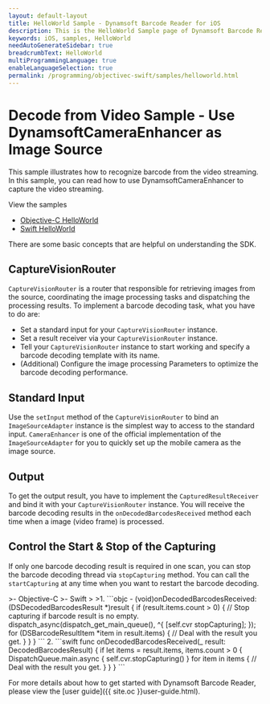 ```yaml
---
layout: default-layout
title: HelloWorld Sample - Dynamsoft Barcode Reader for iOS
description: This is the HelloWorld Sample page of Dynamsoft Barcode Reader for iOS SDK.
keywords: iOS, samples, HelloWorld
needAutoGenerateSidebar: true
breadcrumbText: HelloWorld
multiProgrammingLanguage: true
enableLanguageSelection: true
permalink: /programming/objectivec-swift/samples/helloworld.html
---
```


# Decode from Video Sample - Use DynamsoftCameraEnhancer as Image Source

This sample illustrates how to recognize barcode from the video streaming. In this sample, you can read how to use DynamsoftCameraEnhancer to capture the video streaming.

View the samples

* <a href="https://github.com/Dynamsoft/barcode-reader-mobile-samples/tree/main/ios/Objective-C/HelloWorldObjC/" target="_blank">Objective-C HelloWorld</a>
* <a href="https://github.com/Dynamsoft/barcode-reader-mobile-samples/tree/main/ios/Swift/HelloWorldSwift/" target="_blank">Swift HelloWorld</a>

There are some basic concepts that are helpful on understanding the SDK.

## CaptureVisionRouter

`CaptureVisionRouter` is a router that responsible for retrieving images from the source, coordinating the image processing tasks and dispatching the processing results. To implement a barcode decoding task, what you have to do are:

* Set a standard input for your `CaptureVisionRouter` instance.
* Set a result receiver via your `CaptureVisionRouter` instance.
* Tell your `CaptureVisionRouter` instance to start working and specify a barcode decoding template with its name.
* (Additional) Configure the image processing Parameters to optimize the barcode decoding performance.

## Standard Input

Use the `setInput` method of the `CaptureVisionRouter` to bind an `ImageSourceAdapter` instance is the simplest way to access to the standard input. `CameraEnhancer` is one of the official implementation of the `ImageSourceAdapter` for you to quickly set up the mobile camera as the image source.

## Output

To get the output result, you have to implement the `CapturedResultReceiver` and bind it with your `CaptureVisionRouter` instance. You will receive the barcode decoding results in the `onDecodedBarcodesReceived` method each time when a image (video frame) is processed.

## Control the Start & Stop of the Capturing

If only one barcode decoding result is required in one scan, you can stop the barcode decoding thread via `stopCapturing` method. You can call the `startCapturing` at any time when you want to restart the barcode decoding.

<div class="sample-code-prefix"></div>
>- Objective-C
>- Swift
>
>1. 
```objc
- (void)onDecodedBarcodesReceived:(DSDecodedBarcodesResult *)result {
   if (result.items.count > 0) {
      // Stop capturing if barcode result is no empty.
      dispatch_async(dispatch_get_main_queue(), ^{
         [self.cvr stopCapturing];
      });
      for (DSBarcodeResultItem *item in result.items) {
         // Deal with the result you get.
      }
   }
}
```
2. 
```swift
func onDecodedBarcodesReceived(_ result: DecodedBarcodesResult) {
   if let items = result.items, items.count > 0 {
      DispatchQueue.main.async {
         self.cvr.stopCapturing()
      }
      for item in items {
         // Deal with the result you get.
      }
   }
}
```

For more details about how to get started with Dynamsoft Barcode Reader, please view the [user guide]({{ site.oc }}user-guide.html).
